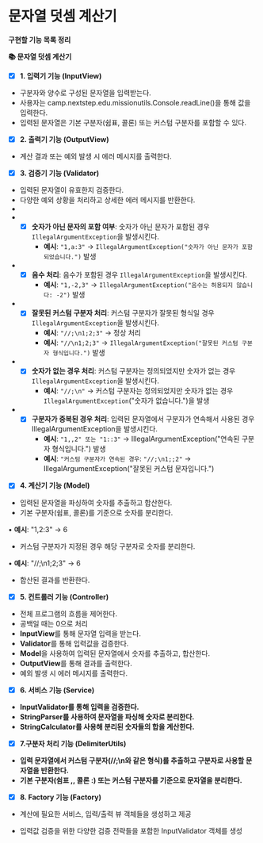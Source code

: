 # **문자열 덧셈 계산기**

**구현할 기능 목록 정리**

**📚 문자열 덧셈 계산기**

- [x] **1. 입력기 기능 (InputView)**

- 구분자와 양수로 구성된 문자열을 입력받는다.
- 사용자는 camp.nextstep.edu.missionutils.Console.readLine()을 통해 값을 입력한다.
- 입력된 문자열은 기본 구분자(쉼표, 콜론) 또는 커스텀 구분자를 포함할 수 있다.

- [x] **2. 출력기 기능 (OutputView)**

- 계산 결과 또는 예외 발생 시 에러 메시지를 출력한다.

- [x] **3. 검증기 기능 (Validator)**

- 입력된 문자열이 유효한지 검증한다.
- 다양한 예외 상황을 처리하고 상세한 에러 메시지를 반환한다.
-
- - [x] **숫자가 아닌 문자의 포함 여부**: 숫자가 아닌 문자가 포함된 경우 `IllegalArgumentException`을 발생시킨다.
    - **예시**: `"1,a:3"` → `IllegalArgumentException("숫자가 아닌 문자가 포함되었습니다.")` 발생
- - [x] **음수 처리**: 음수가 포함된 경우 `IllegalArgumentException`을 발생시킨다.
    - **예시**: `"1,-2,3"` → `IllegalArgumentException("음수는 허용되지 않습니다: -2")` 발생
- - [x] **잘못된 커스텀 구분자 처리**: 커스텀 구분자가 잘못된 형식일 경우 `IllegalArgumentException`을 발생시킨다.
    - **예시**: `"//;\n1;2;3"` → 정상 처리
    - **예시**: `"//\n1;2;3"` → `IllegalArgumentException("잘못된 커스텀 구분자 형식입니다.")` 발생
- - [x] **숫자가 없는 경우 처리**: 커스텀 구분자는 정의되었지만 숫자가 없는 경우 `IllegalArgumentException`을 발생시킨다.
    - **예시**: `"//;\n"` → 커스텀 구분자는 정의되었지만 숫자가 없는 경우 `IllegalArgumentException`("숫자가 없습니다.")을 발생
- - [x] **구분자가 중복된 경우 처리**: 입력된 문자열에서 구분자가 연속해서 사용된 경우 IllegalArgumentException을 발생시킨다.
    - **예시**: `"1,,2" 또는 "1::3"` → IllegalArgumentException("연속된 구분자 형식입니다.") 발생
    - **예시**: `"커스텀 구분자가 연속된 경우`: `"//;\n1;;2"` → IllegalArgumentException("잘못된 커스텀 문자입니다.")

- [x] **4. 계산기 기능 (Model)**

- 입력된 문자열을 파싱하여 숫자를 추출하고 합산한다.
- 기본 구분자(쉼표, 콜론)를 기준으로 숫자를 분리한다.

•    **예시**: "1,2:3" → 6

- 커스텀 구분자가 지정된 경우 해당 구분자로 숫자를 분리한다.

•    **예시**: "//;\n1;2;3" → 6

- 합산된 결과를 반환한다.

- [x] **5. 컨트롤러 기능 (Controller)**

- 전체 프로그램의 흐름을 제어한다.
- 공백일 때는 0으로 처리
- **InputView**를 통해 문자열 입력을 받는다.
- **Validator**를 통해 입력값을 검증한다.
- **Model**을 사용하여 입력된 문자열에서 숫자를 추출하고, 합산한다.
- **OutputView**를 통해 결과를 출력한다.
- 예외 발생 시 에러 메시지를 출력한다.

- [x] **6. 서비스 기능 (Service)**

- **InputValidator를 통해 입력을 검증한다.**
- **StringParser를 사용하여 문자열을 파싱해 숫자로 분리한다.**
- **StringCalculator를 사용해 분리된 숫자들의 합을 계산한다.**

- [x] **7.구분자 처리 기능 (DelimiterUtils)**

- **입력 문자열에서 커스텀 구분자(//;\n와 같은 형식)를 추출하고 구분자로 사용할 문자열을 반환한다.**
- **기본 구분자(쉼표 ,, 콜론 :) 또는 커스텀 구분자를 기준으로 문자열을 분리한다.**

- [x] **8. Factory 기능 (Factory)**

- 계산에 필요한 서비스, 입력/출력 뷰 객체들을 생성하고 제공

- 입력값 검증을 위한 다양한 검증 전략들을 포함한 InputValidator 객체를 생성

